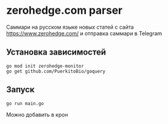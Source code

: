# zerohedge.com parser
Саммари на русском языке новых статей с сайта https://www.zerohedge.com/ и отправка саммари в Telegram

## Установка зависимостей

    go mod init zerohedge-monitor
    go get github.com/PuerkitoBio/goquery

## Запуск
    go run main.go

Можно добавить в крон
